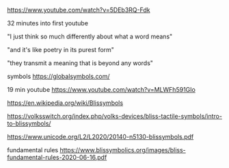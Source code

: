 https://www.youtube.com/watch?v=5DEb3RQ-Fdk


32 minutes into first youtube

"I just think so much differently about what a word means"

"and it's like poetry in its purest form"

"they transmit a meaning that is beyond any words"

symbols
https://globalsymbols.com/

19 min youtube
https://www.youtube.com/watch?v=MLWFh591GIo

https://en.wikipedia.org/wiki/Blissymbols


https://volksswitch.org/index.php/volks-devices/bliss-tactile-symbols/intro-to-blissymbols/


https://www.unicode.org/L2/L2020/20140-n5130-blissymbols.pdf


fundamental rules
https://www.blissymbolics.org/images/bliss-fundamental-rules-2020-06-16.pdf

